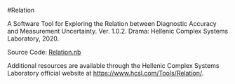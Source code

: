 #Relation

A Software Tool for Exploring the Relation between Diagnostic Accuracy and Measurement Uncertainty.  Ver. 1.0.2. Drama: Hellenic Complex Systems Laboratory, 2020.

Source Code: [Relation.nb](Relation.nb)

Additional resources are available through the Hellenic Complex Systems Laboratory official website at https://www.hcsl.com/Tools/Relation/.
